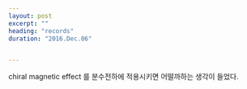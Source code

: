 ```yaml
---
layout: post
excerpt: ""
heading: "records"
duration: "2016.Dec.06"


---
```

 
 
chiral magnetic effect 를 분수전하에 적용시키면 어떨까하는 생각이 들었다.
